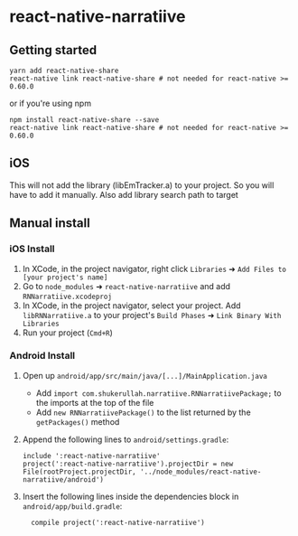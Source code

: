 # react-native-narratiive

## Getting started

```
yarn add react-native-share
react-native link react-native-share # not needed for react-native >= 0.60.0
```

or if you're using npm

```
npm install react-native-share --save
react-native link react-native-share # not needed for react-native >= 0.60.0
```

## iOS

This will not add the library (libEmTracker.a) to your project. So you will have to add it manually. Also add library search path to target

## Manual install

### iOS Install

1. In XCode, in the project navigator, right click `Libraries` ➜ `Add Files to [your project's name]`
2. Go to `node_modules` ➜ `react-native-narratiive` and add `RNNarratiive.xcodeproj`
3. In XCode, in the project navigator, select your project. Add `libRNNarratiive.a` to your project's `Build Phases` ➜ `Link Binary With Libraries`
4. Run your project (`Cmd+R`)

### Android Install

1. Open up `android/app/src/main/java/[...]/MainApplication.java`

   - Add `import com.shukerullah.narratiive.RNNarratiivePackage;` to the imports at the top of the file
   - Add `new RNNarratiivePackage()` to the list returned by the `getPackages()` method

2. Append the following lines to `android/settings.gradle`:

   ```
   include ':react-native-narratiive'
   project(':react-native-narratiive').projectDir = new File(rootProject.projectDir, '../node_modules/react-native-narratiive/android')
   ```

3. Insert the following lines inside the dependencies block in `android/app/build.gradle`:
   ```
     compile project(':react-native-narratiive')
   ```
